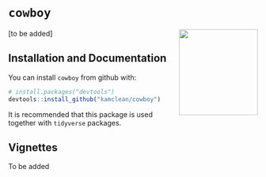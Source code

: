 `cowboy`
==========

<img src="man/figures/impactr_logo.png" align="right" width="159" height="174"/>

[to be added]

Installation and Documentation
------------------------------

You can install `cowboy` from github with:

``` r
# install.packages("devtools")
devtools::install_github("kamclean/cowboy")
```

It is recommended that this package is used together with `tidyverse` packages.

Vignettes
---------
To be added
